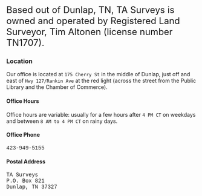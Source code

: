 <p style="font-size: x-large;">Based out of Dunlap, TN, TA Surveys is owned and operated by Registered Land Surveyor, Tim Altonen (license number TN1707).</p>

### Location
Our office is located at `175 Cherry St` in the middle of Dunlap, just off and east of `Hwy 127/Rankin Ave` at the red light (across the street from the Public Library and the Chamber of Commerce).

#### Office Hours
Office hours are variable: usually for a few hours after `4 PM CT` on weekdays and between `8 AM to 4 PM CT` on rainy days.

#### Office Phone
<div style="font-family: Courier, monospace;">
423-949-5155
</div>

#### Postal Address
<div style="font-family: Courier, monospace;">
TA Surveys<br />
P.O. Box 821<br />
Dunlap, TN 37327
</div>
